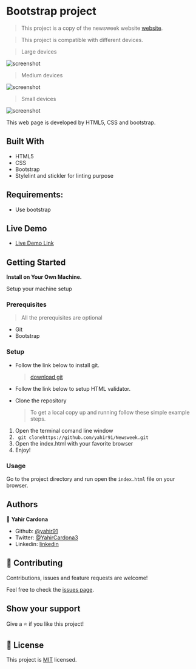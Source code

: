 # Bootstrap project

> This project is a copy of the newsweek website [website](https://www.newsweek.com/). 

> This project is compatible with different devices.

> Large devices

![screenshot](/assets/Screenshots/screenshot-large.png)

> Medium devices

![screenshot](assets/Screenshots/screenshot-medium.png)

> Small devices

![screenshot](assets/Screenshots/screenshot-small.png)


This web page is developed by HTML5, CSS and bootstrap.

## Built With

- HTML5
- CSS
- Bootstrap
- Stylelint and stickler for linting purpose

## Requirements:

- Use bootstrap

## Live Demo

-  [Live Demo Link](https://raw.githack.com/yahir91/Newsweek/development/index.html)

## Getting Started

**Install on Your Own Machine.**

Setup your machine setup

### Prerequisites

  > All the prerequisites are optional

- Git
- Bootstrap

### Setup

- Follow the link below to install git.
  > [download git](https://git-scm.com/downloads)

- Follow the link below to setup HTML validator.

- Clone the repository
  > To get a local copy up and running follow these simple example steps.

1. Open the terminal comand line window
2. ``` git clonehttps://github.com/yahir91/Newsweek.git```
3. Open the index.html with your favorite browser
4. Enjoy!

### Usage

Go to the project directory and run open the `index.html` file on your browser.

## Authors

👤 **Yahir Cardona**

- Github: [@yahir91](https://github.com/yahir91)
- Twitter: [@YahirCardona3](https://twitter.com/YahirCardona3)
- Linkedin: [linkedin](https://www.linkedin.com/in/osmar-yahir-cardona-reyes-54b40b1a7/)

## 🤝 Contributing

Contributions, issues and feature requests are welcome!

Feel free to check the [issues page](https://github.com/yahir91/Newsweek/issues).

## Show your support

Give a ⭐️ if you like this project!

## 📝 License

This project is [MIT](LICENSE) licensed.
